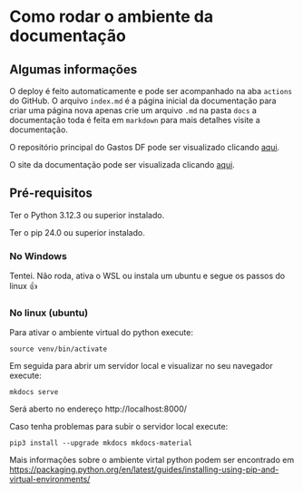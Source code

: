 # Como rodar o ambiente da documentação

## Algumas informações

O deploy é feito automaticamente e pode ser acompanhado na aba `actions` do GitHub. O arquivo
`index.md` é a página inicial da documentação para criar uma página nova apenas crie um arquivo `.md`
na pasta `docs` a documentação toda é feita em `markdown` para mais detalhes visite a documentação.

O repositório principal do Gastos DF pode ser visualizado clicando <a href="https://github.com/unb-mds/Gastos-DF-Squad12">aqui</a>.

O site da documentação pode ser visualizada clicando <a href="https://unb-mds.github.io/2024-1-Gastos-DF-Doc-Squad12/">aqui</a>.

## Pré-requisitos

Ter o Python 3.12.3 ou superior instalado.

Ter o pip 24.0 ou superior instalado.

### No Windows

Tentei. Não roda, ativa o WSL ou instala um ubuntu e segue os passos do linux 👍

### No linux (ubuntu)

Para ativar o ambiente virtual do python execute:
```
source venv/bin/activate
```

Em seguida para abrir um servidor local e visualizar no seu navegador execute:
```
mkdocs serve
```

Será aberto no endereço http://localhost:8000/

Caso tenha problemas para subir o servidor local execute:
```
pip3 install --upgrade mkdocs mkdocs-material
```

Mais informações sobre o ambiente virtal python podem ser encontrado em https://packaging.python.org/en/latest/guides/installing-using-pip-and-virtual-environments/

